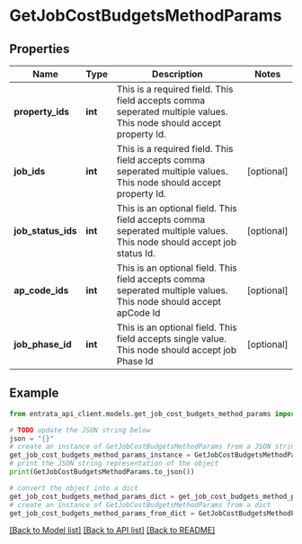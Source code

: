 # GetJobCostBudgetsMethodParams


## Properties

Name | Type | Description | Notes
------------ | ------------- | ------------- | -------------
**property_ids** | **int** | This is a required field. This field accepts comma seperated multiple values. This node should accept property Id. | 
**job_ids** | **int** | This is a required field. This field accepts comma seperated multiple values. This node should accept property Id. | [optional] 
**job_status_ids** | **int** | This is an optional field. This field accepts comma seperated multiple values. This node should accept job status Id. | [optional] 
**ap_code_ids** | **int** | This is an optional field. This field accepts comma seperated multiple values. This node should accept apCode Id | [optional] 
**job_phase_id** | **int** | This is an optional field. This field accepts single value. This node should accept job Phase Id | [optional] 

## Example

```python
from entrata_api_client.models.get_job_cost_budgets_method_params import GetJobCostBudgetsMethodParams

# TODO update the JSON string below
json = "{}"
# create an instance of GetJobCostBudgetsMethodParams from a JSON string
get_job_cost_budgets_method_params_instance = GetJobCostBudgetsMethodParams.from_json(json)
# print the JSON string representation of the object
print(GetJobCostBudgetsMethodParams.to_json())

# convert the object into a dict
get_job_cost_budgets_method_params_dict = get_job_cost_budgets_method_params_instance.to_dict()
# create an instance of GetJobCostBudgetsMethodParams from a dict
get_job_cost_budgets_method_params_from_dict = GetJobCostBudgetsMethodParams.from_dict(get_job_cost_budgets_method_params_dict)
```
[[Back to Model list]](../README.md#documentation-for-models) [[Back to API list]](../README.md#documentation-for-api-endpoints) [[Back to README]](../README.md)



